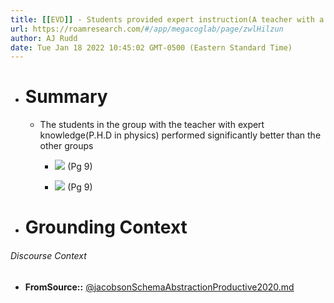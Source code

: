 ```yaml
---
title: [[EVD]] - Students provided expert instruction(A teacher with a P.H.D in physics) performed as well as groups given the same instruction by a different teacher and provided analogical instruction - [[@jacobsonSchemaAbstractionProductive2020]]
url: https://roamresearch.com/#/app/megacoglab/page/zwlHilzun
author: AJ Rudd
date: Tue Jan 18 2022 10:45:02 GMT-0500 (Eastern Standard Time)
---
```


- # Summary

    - The students in the group with the teacher with expert knowledge(P.H.D in physics) performed significantly better than the other groups

        - ![](https://firebasestorage.googleapis.com/v0/b/firescript-577a2.appspot.com/o/imgs%2Fapp%2Fmegacoglab%2Fgw2IrXv-W2.png?alt=media&token=46bd588f-f550-4ac3-9f6e-454ac92a7b39) (Pg 9)

        - ![](https://firebasestorage.googleapis.com/v0/b/firescript-577a2.appspot.com/o/imgs%2Fapp%2Fmegacoglab%2FMcHd7BJpwK.png?alt=media&token=51ca1b24-5515-4315-9af8-24afe3aebd14) (Pg 9)
- # Grounding Context

###### Discourse Context

- **FromSource::** [@jacobsonSchemaAbstractionProductive2020.md](@jacobsonSchemaAbstractionProductive2020.md)
